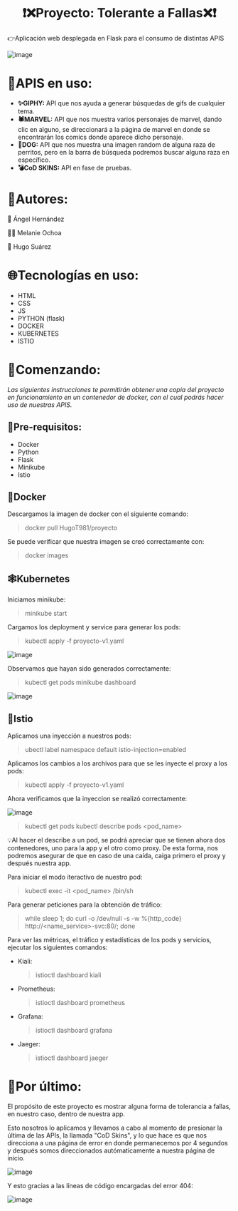 # <h1 align="center"> ❗❌Proyecto: Tolerante a Fallas❌❗
	
👉Aplicación web desplegada en Flask para el consumo de distintas APIS
	
![image](https://github.com/HugoT981/ToleranteAFallas/assets/89029549/fdcb61a2-f203-4090-80f1-2dcb0ee0de52)
	
# 🔗APIS en uso:
 - **✨GIPHY:** API que nos ayuda a generar búsquedas de gifs de cualquier tema.
 - **🕷MARVEL:** API que nos muestra varios personajes de marvel, dando clic en alguno, se direccionará a la página de marvel en donde se encontrarán los comics donde aparece dicho personaje.
 - **🐶DOG:** API que nos muestra una imagen random de alguna raza de perritos, pero en la barra de búsqueda podremos buscar alguna raza en específico.
 - **💣CoD SKINS:** API en fase de pruebas.

# 👥Autores:
 👦 Ángel Hernández
	
 👱‍♀️ Melanie Ochoa
	
 🧑 Hugo Suárez
	
# 🌐Tecnologías en uso:
 - HTML
 - CSS
 - JS
 - PYTHON (flask)
 - DOCKER
 - KUBERNETES
 - ISTIO
	
# 📌Comenzando:
*Las siguientes instrucciones te permitirán obtener una copia del proyecto en funcionamiento en un contenedor de docker, con el cual podrás hacer uso de nuestras APIS.*
	
## 🔎Pre-requisitos:
- Docker
- Python
- Flask
- Minikube
- Istio
	
## 🐳Docker
Descargamos la imagen de docker con el siguiente comando:
> docker pull HugoT981/proyecto
	
Se puede verificar que nuestra imagen se creó correctamente con:
> docker images
	
## 🕸Kubernetes
Iniciamos minikube:
> minikube start
	
Cargamos los deployment y service para generar los pods:
> kubectl apply -f proyecto-v1.yaml
	
![image](https://github.com/HugoT981/ToleranteAFallas/assets/89029549/afa2d0a8-7d65-4bde-980e-8bfd68ff3ae9)

Observamos que hayan sido generados correctamente:
> kubectl get pods
> minikube dashboard
	
![image](https://github.com/HugoT981/ToleranteAFallas/assets/89029549/5e0849e0-8c0b-46bf-a0db-d162b41c9feb)
	
## 📂Istio
Aplicamos una inyección a nuestros pods:
> ubectl label namespace default istio-injection=enabled
	
Aplicamos los cambios a los archivos para que se les inyecte el proxy a los pods:
> kubectl apply -f proyecto-v1.yaml
	
Ahora verificamos que la inyeccion se realizó correctamente:
	
![image](https://github.com/HugoT981/ToleranteAFallas/assets/89029549/9c8b66bd-5d87-4571-9639-aaf08b5f07fa)

> kubectl get pods
> kubectl describe pods <pod_name>

💡Al hacer el describe a un pod, se podrá apreciar que se tienen ahora dos contenedores, uno para la app y el otro como proxy. De esta forma, nos podremos asegurar de que en caso de una caída, caiga primero el proxy y después nuestra app.

Para iniciar el modo iteractivo de nuestro pod:
> kubectl exec -it <pod_name> /bin/sh

Para generar peticiones para la obtención de tráfico:
> while sleep 1; do curl -o /dev/null -s -w %{http_code} http://<name_service>-svc:80/; done
	
Para ver las métricas, el tráfico y estadísticas de los pods y servicios, ejecutar los siguientes comandos:
- Kiali:
  > istioctl dashboard kiali

- Prometheus:
  > istioctl dashboard prometheus

- Grafana:
  > istioctl dashboard grafana
	
- Jaeger:
  > istioctl dashboard jaeger
	
# 📌Por último:
El propósito de este proyecto es mostrar alguna forma de tolerancia a fallas, en nuestro caso, dentro de nuestra app.
	
Esto nosotros lo aplicamos y llevamos a cabo al momento de presionar la última de las APIs, la llamada "CoD Skins", y lo que hace es que nos direcciona a una página de error en donde permanecemos por 4 segundos y después somos direccionados autómaticamente a nuestra página de inicio.
	
![image](https://github.com/HugoT981/ToleranteAFallas/assets/89029549/b38435ce-b8fd-4559-9d73-d5b67ec7ba28)

Y esto gracias a las líneas de código encargadas del error 404:
	
![image](https://github.com/HugoT981/ToleranteAFallas/assets/89029549/4053e2e3-f438-4e40-8fbd-b745ea3eb8ff)



